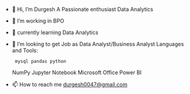 - 👋 Hi, I’m Durgesh
A Passionate enthusiast Data Analytics
- 👀 I’m working in BPO
- 🌱 currently learning Data Analytics
- 💞️ I’m looking to get Job as Data Analyst/Business Analyst
    Languages and Tools:
    
       mysql pandas python
   NumPy Jupyter Notebook Microsoft Office Power BI
- 📫 How to reach me durgesh0047@gmail.com

<!---
durgeshkk7/durgeshkk7 is a ✨ special ✨ repository because its `README.md` (this file) appears on your GitHub profile.
You can click the Preview link to take a look at your changes.
--->
